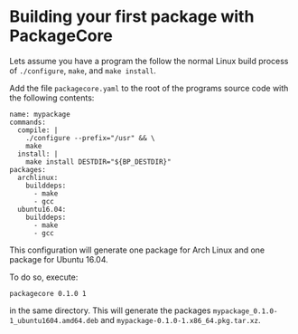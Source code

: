 Building your first package with PackageCore
============================================

Lets assume you have a program the follow the normal Linux build process of
`./configure`, `make`, and `make install`.

Add the file `packagecore.yaml` to the root of the programs source code with
the following contents:

```
name: mypackage 
commands:
  compile: |
    ./configure --prefix="/usr" && \
    make
  install: |
    make install DESTDIR="${BP_DESTDIR}"
packages:
  archlinux:
    builddeps:
      - make
      - gcc
  ubuntu16.04:
    builddeps:
      - make
      - gcc
```

This configuration will generate one package for Arch Linux and one package for
Ubuntu 16.04.

To do so, execute:
```
packagecore 0.1.0 1
```
in the same directory. This will generate the packages
`mypackage_0.1.0-1_ubuntu1604.amd64.deb` and
`mypackage-0.1.0-1.x86_64.pkg.tar.xz`.
